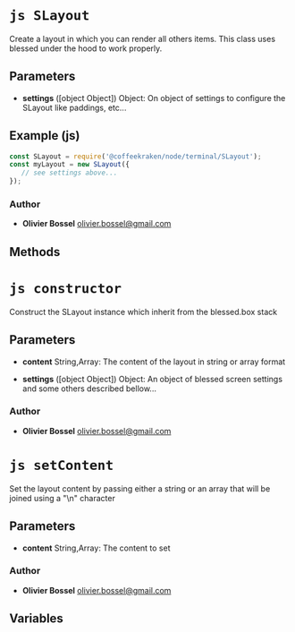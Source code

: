 


<!-- @namespace    sugar.node.terminal -->

# ```js SLayout ```


Create a layout in which you can render all others items.
This class uses blessed under the hood to work properly.

## Parameters

- **settings** ([object Object]) Object: On object of settings to configure the SLayout like paddings, etc...



## Example (js)

```js
const SLayout = require('@coffeekraken/node/terminal/SLayout');
const myLayout = new SLayout({
   // see settings above...
});
```


### Author
- **Olivier Bossel** <a href="mailto:olivier.bossel@gmail.com">olivier.bossel@gmail.com</a> 


## Methods




# ```js constructor ```


Construct the SLayout instance which inherit from the blessed.box stack

## Parameters

- **content**  String,Array: The content of the layout in string or array format

- **settings** ([object Object]) Object: An object of blessed screen settings and some others described bellow...




### Author
- **Olivier Bossel** <a href="mailto:olivier.bossel@gmail.com">olivier.bossel@gmail.com</a> 





# ```js setContent ```


Set the layout content by passing either a string or an array that will be joined using a "\n" character

## Parameters

- **content**  String,Array: The content to set




### Author
- **Olivier Bossel** <a href="mailto:olivier.bossel@gmail.com">olivier.bossel@gmail.com</a> 


## Variables


